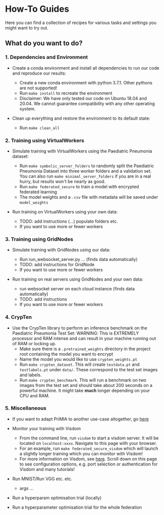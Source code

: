 # How-To Guides

Here you can find a collection of recipes for various tasks and settings you might want to try out.

## What do you want to do?

### 1. Dependencies and Environment
- Create a conda environment and install all dependencies to run our code and reproduce our results:
    - Create a new conda environment with python 3.7.1. Other pythons are not supported!
    - Run `make install` to recreate the environment
    - Disclaimer: We have only tested our code on Ubuntu 18.04 and 20.04. We cannot guarantee compatibility with any other operating system.
    
- Clean up everything and restore the environment to its default state:
    - Run `make clean_all`
    
    
### 2. Training using VirtualWorkers

- Simulate training with VirtualWorkers using the Paediatric Pneumonia dataset:
    - Run `make symbolic_server_folders` to randomly split the Paediatric Pneumonia Dataset into three worker folders and a validation set. You can also run `make minimal_server_folders` if you are in a real hurry, but results won't be nearly as good.
    - Run `make federated_secure` to train a model with encrypted federated learning
    - The model weights and a `.csv` file with metadata will be saved under `model_weights`


- Run training on VirtualWorkers using your own data:
    - TODO: add instructions (...) populate folders etc.
    - If you want to use more or fewer workers

### 3. Training using GridNodes

- Simulate training with GridNodes using our data:
    - Run run_websocket_server.py ... (finds data automatically)
    - TODO: add instructions for GridNode
    - If you want to use more or fewer workers

- Run training on real servers using GridNodes and your own data:
    - run websocket server on each cloud instance (finds data automatically)
    - TODO: add instructions
    - If you want to use more or fewer workers

### 4. CrypTen

- Use the CrypTen library to perform an inference benchmark on the Paediatric Pneumonia Test Set:
    WARNING: This is EXTREMELY processor and RAM intense and can result in your machine running out of RAM or locking up.
    - Make sure there is a `.pretrained_weights` directory in the project root containing the model you want to encrypt
    - Name the model you would like to use `crypten_weights.pt`
    - Run `make crypten_dataset`. This will create `testdata.pt` and `testlabels.pt` under `data/`. These correspond to the test set images and labels.
    - Run `make crypten_benchmark`. This will run a benchmark on two images from the test set and should take about 200 seconds on a powerful machine. It might take **much** longer depending on your CPU and RAM.

### 5. Miscellaneous

- If you want to adapt PriMIA to another use-case altogether, go [here](HoWToMod.md)

- Monitor your training with Visdom
    - From the command line, run `visdom` to start a visdom server. It will be located on `localhost:xxxx`. Navigate to this page with your browser.
    - For an example, run `make federated_secure_visdom` which will launch a slightly longer training which you can monitor with Visdom! 
    - For more information on Visdom, see [here](https://github.com/facebookresearch/visdom). Scroll down on this page to see configuration options, e.g. port selection or authentication for Visdom and many tutorials!

- Run MNIST/Run VGG etc. etc. 
    - args ...


- Run a hyperparam optimisation trial (locally)

- Run a hyperparameter optimisation trial for the whole federation
